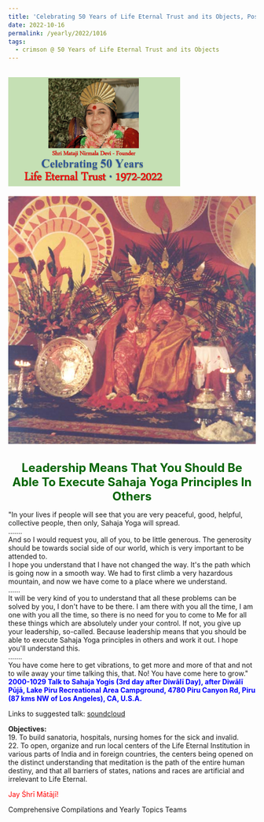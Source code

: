 ```yaml
---
title: 'Celebrating 50 Years of Life Eternal Trust and its Objects, Post 29'
date: 2022-10-16
permalink: /yearly/2022/1016
tags:
  - crimson @ 50 Years of Life Eternal Trust and its Objects
---
```


<br>
<div style="text-align: left"><img src="/images/Celebrating50YearsLET.png" width="350" /></div><br>

<div style="text-align: center"><img src="/images/image1054_Photo_Credit_Mark_Taylor.jpg" /></div>

<br>
<p style="color:DarkGreen; text-align:center">
<font size="+2"><b>Leadership Means That You Should Be Able To Execute Sahaja Yoga Principles In Others</b><br></font>
</p>

<p>
"In your lives if people will see that you are very peaceful, good, helpful, collective people, then only, Sahaja Yoga will spread.<br>
.......<br>
And so I would request you, all of you, to be little generous. The generosity should be towards social side of our world, which is very important to be attended to.<br>
I hope you understand that I have not changed the way. It's the path which is going now in a smooth way. We had to first climb a very hazardous mountain, and now we have come to a place where we understand.<br>
......<br>
It will be very kind of you to understand that all these problems can be solved by you, I don't have to be there. I am there with you all the time, I am one with you all the time, so there is no need for you to come to Me for all these things which are absolutely under your control. If not, you give up your leadership, so-called. Because leadership means that you should be able to execute Sahaja Yoga principles in others and work it out. I hope you'll understand this.<br>
.......<br>
You have come here to get vibrations, to get more and more of that and not to wile away your time talking this, that. No! You have come here to grow."<br>
<font color="blue"><b>2000-1029 Talk to Sahaja Yogis (3rd day after Diwālī Day), after Diwālī Pūjā, Lake Piru Recreational Area Campground, 4780 Piru Canyon Rd, Piru (87 kms NW of Los Angeles), CA, U.S.A.</b></font><br>
</p>

Links to suggested talk: <a href="https://soundcloud.com/sahaja-library/02000-1029-talk-after-diwali"> soundcloud</a><br>

<p>
<b>Objectives:</b><br>
19. To build sanatoria, hospitals, nursing homes for the sick and invalid.<br>
22. To open, organize and run local centers of the Life Eternal Institution in various parts of India and in foreign countries, the centers being opened on the distinct understanding that meditation is the path of the entire human destiny, and that all barriers of states, nations and races are artificial and irrelevant to Life Eternal.<br>
</p>

<p style="color:red;">Jay Śhrī Mātājī!<br></p>

<p>Comprehensive Compilations and Yearly Topics Teams</p>